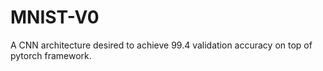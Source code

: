# MNIST-V0
A CNN architecture desired to achieve 99.4 validation accuracy on top of pytorch framework.
